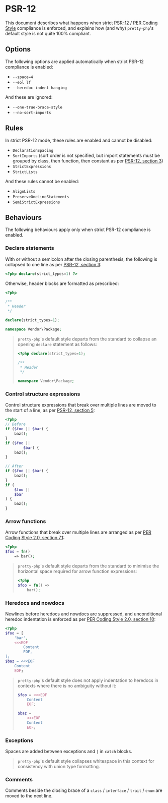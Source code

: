 # PSR-12

This document describes what happens when strict [PSR-12] / [PER Coding Style]
compliance is enforced, and explains how (and why) `pretty-php`'s default style
is not quite 100% compliant.

## Options

The following options are applied automatically when strict PSR-12 compliance is
enabled:

- `--space=4`
- `--eol lf`
- `--heredoc-indent hanging`

And these are ignored:

- `--one-true-brace-style`
- `--no-sort-imports`

## Rules

In strict PSR-12 mode, these rules are enabled and cannot be disabled:

- `DeclarationSpacing`
- `SortImports` (sort order is not specified, but import statements must be
  grouped by class, then function, then constant as per [PSR-12, section 3])
- `StrictExpressions`
- `StrictLists`

And these rules cannot be enabled:

- `AlignLists`
- `PreserveOneLineStatements`
- `SemiStrictExpressions`

## Behaviours

The following behaviours apply only when strict PSR-12 compliance is enabled.

### Declare statements

With or without a semicolon after the closing parenthesis, the following is
collapsed to one line as per [PSR-12, section 3]:

```php
<?php declare(strict_types=1) ?>
```

Otherwise, header blocks are formatted as prescribed:

```php
<?php

/**
 * Header
 */

declare(strict_types=1);

namespace Vendor\Package;
```

> `pretty-php`'s default style departs from the standard to collapse an opening
> `declare` statement as follows:
>
> ```php
> <?php declare(strict_types=1);
>
> /**
>  * Header
>  */
>
> namespace Vendor\Package;
> ```

### Control structure expressions

Control structure expressions that break over multiple lines are moved to the
start of a line, as per [PSR-12, section 5]:

```php
<?php
// Before
if ($foo || $bar) {
    baz();
}
if ($foo ||
        $bar) {
    baz();
}

// After
if ($foo || $bar) {
    baz();
}
if (
    $foo ||
    $bar
) {
    baz();
}
```

### Arrow functions

Arrow functions that break over multiple lines are arranged as per [PER Coding
Style 2.0, section 7.1]:

```php
<?php
$foo = fn()
    => bar();
```

> `pretty-php`'s default style departs from the standard to minimise the
> horizontal space required for arrow function expressions:
>
> ```php
> <?php
> $foo = fn() =>
>     bar();
> ```

### Heredocs and nowdocs

Newlines before heredocs and nowdocs are suppressed, and unconditional heredoc
indentation is enforced as per [PER Coding Style 2.0, section 10]:

```php
<?php
$foo = [
    'bar',
    <<<EOF
        Content
        EOF,
];
$baz = <<<EOF
    Content
    EOF;
```

> `pretty-php`'s default style does not apply indentation to heredocs in
> contexts where there is no ambiguity without it:
>
> ```php
> $foo = <<<EOF
>     Content
>     EOF;
>
> $baz =
>     <<<EOF
>     Content
>     EOF;
> ```

### Exceptions

Spaces are added between exceptions and `|` in `catch` blocks.

> `pretty-php`'s default style collapses whitespace in this context for
> consistency with union type formatting.

### Comments

Comments beside the closing brace of a `class` / `interface` / `trait` / `enum`
are moved to the next line.

[PSR-12]: https://www.php-fig.org/psr/psr-12/
[PSR-12, section 3]:
  https://www.php-fig.org/psr/psr-12/#3-declare-statements-namespace-and-import-statements
[PSR-12, section 5]: https://www.php-fig.org/psr/psr-12/#5-control-structures
[PER Coding Style]: https://www.php-fig.org/per/coding-style/
[PER Coding Style 2.0, section 7.1]:
  https://www.php-fig.org/per/coding-style/#71-short-closures
[PER Coding Style 2.0, section 10]:
  https://www.php-fig.org/per/coding-style/#10-heredoc-and-nowdoc

